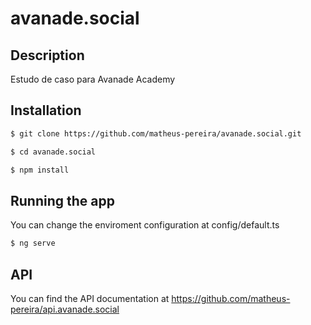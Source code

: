 # avanade.social

## Description

Estudo de caso para Avanade Academy

## Installation

```bash
$ git clone https://github.com/matheus-pereira/avanade.social.git
```

```bash
$ cd avanade.social
```

```bash
$ npm install
```
## Running the app

You can change the enviroment configuration at config/default.ts

```bash
$ ng serve
```

## API

You can find the API documentation at https://github.com/matheus-pereira/api.avanade.social
